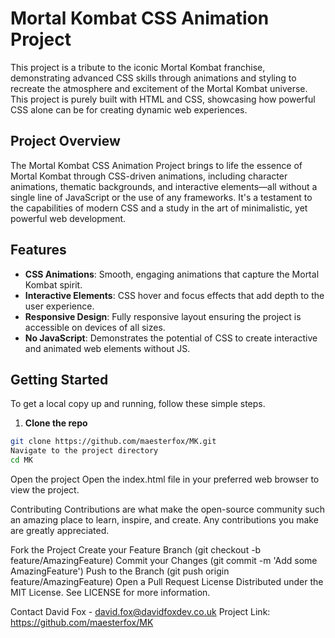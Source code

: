 # Mortal Kombat CSS Animation Project

This project is a tribute to the iconic Mortal Kombat franchise, demonstrating advanced CSS skills through animations and styling to recreate the atmosphere and excitement of the Mortal Kombat universe. This project is purely built with HTML and CSS, showcasing how powerful CSS alone can be for creating dynamic web experiences.

## Project Overview

The Mortal Kombat CSS Animation Project brings to life the essence of Mortal Kombat through CSS-driven animations, including character animations, thematic backgrounds, and interactive elements—all without a single line of JavaScript or the use of any frameworks. It's a testament to the capabilities of modern CSS and a study in the art of minimalistic, yet powerful web development.

## Features

- **CSS Animations**: Smooth, engaging animations that capture the Mortal Kombat spirit.
- **Interactive Elements**: CSS hover and focus effects that add depth to the user experience.
- **Responsive Design**: Fully responsive layout ensuring the project is accessible on devices of all sizes.
- **No JavaScript**: Demonstrates the potential of CSS to create interactive and animated web elements without JS.

## Getting Started

To get a local copy up and running, follow these simple steps.

1. **Clone the repo**

```bash
git clone https://github.com/maesterfox/MK.git
Navigate to the project directory
cd MK
```

Open the project
Open the index.html file in your preferred web browser to view the project.

Contributing
Contributions are what make the open-source community such an amazing place to learn, inspire, and create. Any contributions you make are greatly appreciated.

Fork the Project
Create your Feature Branch (git checkout -b feature/AmazingFeature)
Commit your Changes (git commit -m 'Add some AmazingFeature')
Push to the Branch (git push origin feature/AmazingFeature)
Open a Pull Request
License
Distributed under the MIT License. See LICENSE for more information.

Contact
David Fox - david.fox@davidfoxdev.co.uk
Project Link: https://github.com/maesterfox/MK